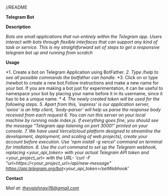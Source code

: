 //README

**Telegram Bot**

**Description**

*Bots are small applications that run entirely within the Telegram app. Users interact with bots through flexible interfaces that can support any kind of task or service. This is my straightforward set of steps to get a responsive telegram bot up and running from scratch*

**Usage**

*1. Create a bot on Telegram Application using BotFather.
*2. Type /help to see all possible commands the botfather can handle.*
*3. Click on or type /newbot to create a new bot.Follow instructions and make a new name for your bot. If you are making a bot just for experimentation, it can be useful to namespace your bot by placing your name before it in its username, since it has to be a unique name. * 
*4. The newly created token will be used for the following steps.*
*5. Apart from this, 'express' is our application server, 'axios' is an http client, 'body-parser' will help us parse the response body received from each request*
*6. You can run this server on your local machine by running node index.js. If everything goes fine, you should see the message “Telegram app listening on port 3000!” printed on your console.*
*7. We have used Vercel(cloud platform designed to streamline the development, deployment, and scaling of web projects), create your account before execution. Use 'npm install -g vercel' command on terminal for intallation.*
*8. Use the curl command to set up the Telegram webhook, replacing <your_api_token> with your actual Telegram API token and <your_project_url> with the URL- 'curl -F "url=https://<your_project_url>/api/new-message" https://api.telegram.org/bot<your_api_token>/setWebhook'*

**Contact**

*Mail at: thevaishnavi16@gmail.com*
